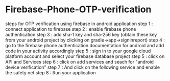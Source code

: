 # Firebase-Phone-OTP-verification

steps for OTP verification using firebase in android application
step 1 : connect application to firebase
step 2 : enable firebase phone authentication
step 3 : add sha-1 key and sha-256 key (obtain these key from your android project by clicking on gradle->app->signinreport)
step 4 : go to the firebase phone authentication documentation for android and add code in your activity accordingly
step 5 : sign in to your google cloud platform account and select your firebase database project 
step 5 : click on API and Services
step 6 : click on add services and seach for "android device verification"
step 7 : And click on the following service and enable the safety net
step 8 : Run your application
